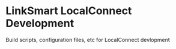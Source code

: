 LinkSmart LocalConnect Development
======
Build scripts, configuration files, etc for LocalConnect devlopment
